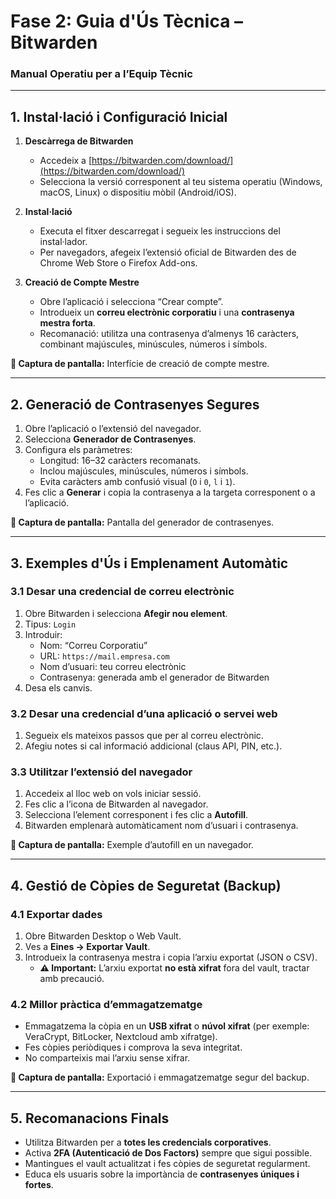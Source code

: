 # **Fase 2: Guia d'Ús Tècnica – Bitwarden**  
### **Manual Operatiu per a l’Equip Tècnic**

---

## **1. Instal·lació i Configuració Inicial**

1. **Descàrrega de Bitwarden**  
   - Accedeix a [https://bitwarden.com/download/](https://bitwarden.com/download/)  
   - Selecciona la versió corresponent al teu sistema operatiu (Windows, macOS, Linux) o dispositiu mòbil (Android/iOS).  

2. **Instal·lació**  
   - Executa el fitxer descarregat i segueix les instruccions del instal·lador.  
   - Per navegadors, afegeix l’extensió oficial de Bitwarden des de Chrome Web Store o Firefox Add-ons.

3. **Creació de Compte Mestre**  
   - Obre l’aplicació i selecciona “Crear compte”.  
   - Introdueix un **correu electrònic corporatiu** i una **contrasenya mestra forta**.  
   - Recomanació: utilitza una contrasenya d’almenys 16 caràcters, combinant majúscules, minúscules, números i símbols.  

**📌 Captura de pantalla:** Interfície de creació de compte mestre.

---

## **2. Generació de Contrasenyes Segures**

1. Obre l’aplicació o l’extensió del navegador.  
2. Selecciona **Generador de Contrasenyes**.  
3. Configura els paràmetres:  
   - Longitud: 16–32 caràcters recomanats.  
   - Inclou majúscules, minúscules, números i símbols.  
   - Evita caràcters amb confusió visual (`O` i `0`, `l` i `1`).  
4. Fes clic a **Generar** i copia la contrasenya a la targeta corresponent o a l’aplicació.  

**📌 Captura de pantalla:** Pantalla del generador de contrasenyes.

---

## **3. Exemples d'Ús i Emplenament Automàtic**

### **3.1 Desar una credencial de correu electrònic**
1. Obre Bitwarden i selecciona **Afegir nou element**.  
2. Tipus: `Login`  
3. Introduir:  
   - Nom: “Correu Corporatiu”  
   - URL: `https://mail.empresa.com`  
   - Nom d’usuari: teu correu electrònic  
   - Contrasenya: generada amb el generador de Bitwarden  
4. Desa els canvis.

### **3.2 Desar una credencial d’una aplicació o servei web**
1. Segueix els mateixos passos que per al correu electrònic.  
2. Afegiu notes si cal informació addicional (claus API, PIN, etc.).  

### **3.3 Utilitzar l’extensió del navegador**
1. Accedeix al lloc web on vols iniciar sessió.  
2. Fes clic a l’icona de Bitwarden al navegador.  
3. Selecciona l’element corresponent i fes clic a **Autofill**.  
4. Bitwarden emplenarà automàticament nom d’usuari i contrasenya.

**📌 Captura de pantalla:** Exemple d’autofill en un navegador.

---

## **4. Gestió de Còpies de Seguretat (Backup)**

### **4.1 Exportar dades**
1. Obre Bitwarden Desktop o Web Vault.  
2. Ves a **Eines → Exportar Vault**.  
3. Introdueix la contrasenya mestra i copia l’arxiu exportat (JSON o CSV).  
   - **⚠️ Important:** L’arxiu exportat **no està xifrat** fora del vault, tractar amb precaució.  

### **4.2 Millor pràctica d’emmagatzematge**
- Emmagatzema la còpia en un **USB xifrat** o **núvol xifrat** (per exemple: VeraCrypt, BitLocker, Nextcloud amb xifratge).  
- Fes còpies periòdiques i comprova la seva integritat.  
- No comparteixis mai l’arxiu sense xifrar.  

**📌 Captura de pantalla:** Exportació i emmagatzematge segur del backup.

---

## **5. Recomanacions Finals**
- Utilitza Bitwarden per a **totes les credencials corporatives**.  
- Activa **2FA (Autenticació de Dos Factors)** sempre que sigui possible.  
- Mantingues el vault actualitzat i fes còpies de seguretat regularment.  
- Educa els usuaris sobre la importància de **contrasenyes úniques i fortes**.


